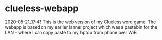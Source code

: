 # clueless-webapp

2020-05-21_17:43 
This is the web version of my Clueless word game.
The webapp is based on my earlier lanner project which was a pastebin for the LAN - where I can copy paste to my laptop from phone over WiFi.



